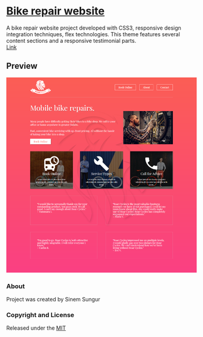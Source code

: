# [Bike repair website](https://bike-repair-website-fad03.web.app/)
A bike repair website project developed with CSS3, responsive design integration techniques, flex technologies. This theme features several content sections and a responsive testimonial parts.
<br>
[Link](https://bike-repair-website-fad03.web.app/)
## Preview

![bike repair website](https://github.com/SinemSungur/bike-repair-website/blob/developer/images/bike-repair-website.png)
### About
Project was created by Sinem Sungur
### Copyright and License
Released under the [MIT](https://github.com/SinemSungur/bike-repair-website/blob/developer/LISENCE.md)
